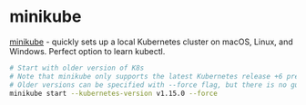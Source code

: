 # minikube

[minikube](https://minikube.sigs.k8s.io/docs/) - quickly sets up a local Kubernetes cluster on macOS, Linux, and Windows.  Perfect option to learn kubectl.

```Bash
# Start with older version of K8s
# Note that minikube only supports the latest Kubernetes release +6 previous minor versions
# Older versions can be specified with --force flag, but there is no guarantee that everything will work
minikube start --kubernetes-version v1.15.0 --force
```

